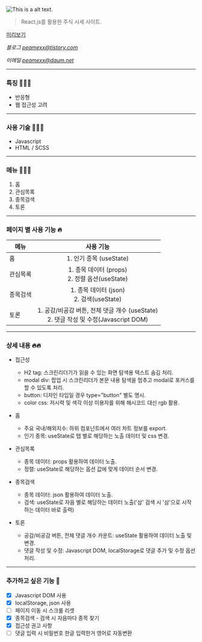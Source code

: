 ![This is a alt text.](http://peamexx.com/img/titleImg.jpg)

> React.js를 활용한 주식 시세 사이트.

[미리보기](https://peamexx.github.io/tock/)

*블로그 [peamexx@tistory.com](http://peamexx.tistory.com)*

*이메일 peamexx@daum.net*

___

### 특징 🧚🏻‍♀️
- 반응형
- 웹 접근성 고려
___

### 사용 기술 🤸🤸‍♂️
- Javascript
- HTML / SCSS
___

### 메뉴 👩🏻‍💻
1. 홈
2. 관심목록
3. 종목검색
4. 토론

___

### 페이지 별 사용 기능 🔥
| 메뉴  | 사용 기능 |
| ------------- |:-------------:|
| 홈      | 1. 인기 종목 (useState)     |
| 관심목록      | 1. 종목 데이터 (props)<br /> 2. 정렬 옵션(useState)     |
| 종목검색      | 1. 종목 데이터 (json)<br /> 2. 검색(useState)     |
| 토론      | 1. 공감/비공감 버튼, 전체 댓글 개수 (useState)<br /> 2. 댓글 작성 및 수정(Javascript DOM) |

___

### 상세 내용 🔥🔥

- 접근성
    - H2 tag: 스크린리더기가 읽을 수 있는 화면 탐색용 텍스트 숨김 처리.
    - modal div: 팝업 시 스크린리더가 본문 내용 탐색을 멈추고 modal로 포커스를 할 수 있도록 처리.
    - button: 디자인 타입일 경우 type="button" 별도 명시.
    - color css: 저시력 및 색각 이상 이용자를 위해 해시코드 대신 rgb 활용.

- 홈
    - 주요 국내/해외지수: 하위 컴포넌트에서 여러 차트 정보를 export.
    - 인기 종목: useState로 탭 별로 해당하는 노출 데이터 및 css 변경.

- 관심목록
    - 종목 데이터: props 활용하여 데이터 노출.
    - 정렬: useState로 해당하는 옵션 값에 맞게 데이터 순서 변경.
   
- 종목검색
    - 종목 데이터: json 활용하여 데이터 노출.
    - 검색: useState로 자음 별로 해당하는 데이터 노출('삼' 검색 시 '삼'으로 시작하는 데이터 바로 출력)

- 토론
    - 공감/비공감 버튼, 전체 댓글 개수 카운트: useState 활용하여 데이터 노출 및 변경.
    - 댓글 작성 및 수정: Javascript DOM, localStorage로 댓글 추가 및 수정 옵션 처리.

___

### 추가하고 싶은 기능 👀
- [X] Javascript DOM 사용
- [X] localStorage, json 사용
- [ ] 페이지 이동 시 스크롤 리셋
- [X] 종목검색 - 검색 시 자음마다 종목 찾기
- [X] 접근성 권고 사항
- [ ] 댓글 입력 시 비밀번호 한글 입력한거 영어로 자동변환
